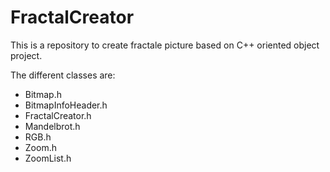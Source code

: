 # FractalCreator

This is a repository to create fractale picture based on C++ oriented object project. 

The different classes are:

- Bitmap.h
- BitmapInfoHeader.h
- FractalCreator.h
- Mandelbrot.h
- RGB.h
- Zoom.h
- ZoomList.h
